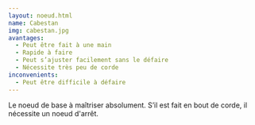 ```yaml
---
layout: noeud.html
name: Cabestan
img: cabestan.jpg
avantages:
  - Peut être fait à une main
  - Rapide à faire
  - Peut s’ajuster facilement sans le défaire
  - Nécessite très peu de corde
inconvenients:
  - Peut être difficile à défaire
---
```

Le noeud de base à maîtriser absolument.
S’il est fait en bout de corde, il nécessite un noeud d'arrêt.
